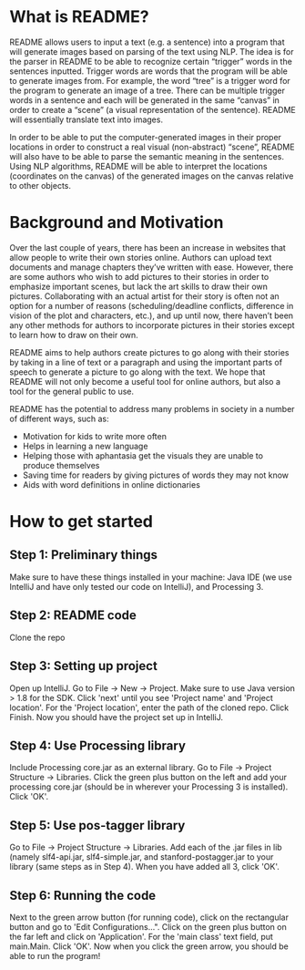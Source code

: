 # What is README?

README allows users to input a text (e.g. a sentence) into a program that will generate images based on parsing of the text using NLP. The idea is for the parser in README to be able to recognize certain “trigger” words in the sentences inputted. Trigger words are words that the program will be able to generate images from. For example, the word “tree” is a trigger word for the program to generate an image of a tree. There can be multiple trigger words in a sentence and each will be generated in the same “canvas” in order to create a “scene” (a visual representation of the sentence). README will essentially translate text into images.

In order to be able to put the computer-generated images in their proper locations in order to construct a real visual (non-abstract) “scene”, README will also have to be able to parse the semantic meaning in the sentences. Using NLP algorithms, README will be able to interpret the locations (coordinates on the canvas) of the generated images on the canvas relative to other objects.

# Background and Motivation

Over the last couple of years, there has been an increase in websites that allow people to write their own stories online. Authors can upload text documents and manage chapters they’ve written with ease. However, there are some authors who wish to add pictures to their stories in order to emphasize important scenes, but lack the art skills to draw their own pictures. Collaborating with an actual artist for their story is often not an option for a number of reasons (scheduling/deadline conflicts, difference in vision of the plot and characters, etc.), and up until now, there haven’t been any other methods for authors to incorporate pictures  in their stories except to learn how to draw on their own.

README aims to help authors create pictures to go along with their stories by taking in a line of text or a paragraph and using the important parts of speech to generate a picture to go along with the text. We hope that README will not only become a useful tool for online authors, but also a tool for the general public to use. 

README has the potential to address many problems in society in a number of different ways, such as:

- Motivation for kids to write more often
- Helps in learning a new language
- Helping those with aphantasia get the visuals they are unable to produce themselves
- Saving time for readers by giving pictures of words they may not know
- Aids with word definitions in online dictionaries

# How to get started

## Step 1: Preliminary things
Make sure to have these things installed in your machine: Java IDE (we use IntelliJ and have only tested our code on IntelliJ), and Processing 3. 

## Step 2: README code
Clone the repo

## Step 3: Setting up project
Open up IntelliJ. Go to File -> New -> Project. Make sure to use Java version > 1.8 for the SDK. Click 'next' until you see 'Project name' and 'Project location'. For the 'Project location', enter the path of the cloned repo. Click Finish. Now you should have the project set up in IntelliJ.

## Step 4: Use Processing library
Include Processing core.jar as an external library. Go to File -> Project Structure -> Libraries. Click the green plus button on the left and add your processing core.jar (should be in wherever your Processing 3 is installed). Click 'OK'.

## Step 5: Use pos-tagger library
Go to File -> Project Structure -> Libraries. Add each of the .jar files in lib (namely slf4-api.jar, slf4-simple.jar, and stanford-postagger.jar to your library (same steps as in Step 4). When you have added all 3, click 'OK'.

## Step 6: Running the code
Next to the green arrow button (for running code), click on the rectangular button and go to 'Edit Configurations...". Click on the green plus button on the far left and click on 'Application'. For the 'main class' text field, put main.Main. Click 'OK'. Now when you click the green arrow, you should be able to run the program!
